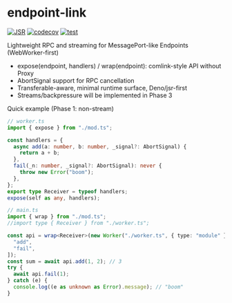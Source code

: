 # endpoint-link

[![JSR](https://jsr.io/badges/@takker/endpoint-link)](https://jsr.io/@takker/endpoint-link)
[![codecov](https://codecov.io/gh/takker99/endpoint-link/branch/main/graph/badge.svg)](https://codecov.io/gh/takker99/endpoint-link)
[![test](https://github.com/takker99/endpoint-link/workflows/ci/badge.svg)](https://github.com/takker99/endpoint-link/actions?query=workflow%3Aci)

Lightweight RPC and streaming for MessagePort-like Endpoints (WebWorker-first)

- expose(endpoint, handlers) / wrap<Handlers>(endpoint): comlink-style API
  without Proxy
- AbortSignal support for RPC cancellation
- Transferable-aware, minimal runtime surface, Deno/jsr-first
- Streams/backpressure will be implemented in Phase 3

Quick example (Phase 1: non-stream)

```ts
// worker.ts
import { expose } from "./mod.ts";

const handlers = {
  async add(a: number, b: number, _signal?: AbortSignal) {
    return a + b;
  },
  fail(_n: number, _signal?: AbortSignal): never {
    throw new Error("boom");
  },
};
export type Receiver = typeof handlers;
expose(self as any, handlers);

// main.ts
import { wrap } from "./mod.ts";
//import type { Receiver } from "./worker.ts";

const api = wrap<Receiver>(new Worker("./worker.ts", { type: "module" }), [
  "add",
  "fail",
]);
const sum = await api.add(1, 2); // 3
try {
  await api.fail(1);
} catch (e) {
  console.log((e as unknown as Error).message); // "boom"
}
```
